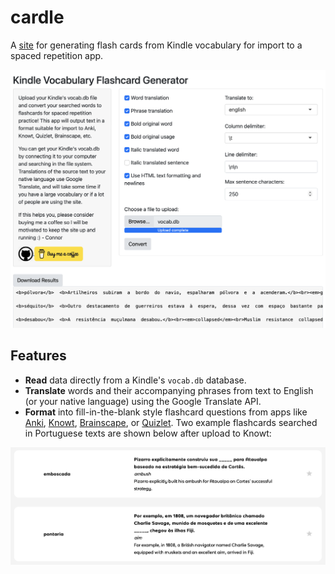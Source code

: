 # cardle
A [site](https://connorhargus.shinyapps.io/cardle/) for generating flash cards from Kindle vocabulary for import to a spaced repetition app.

![Screenshot](docs/site.png)

## Features
- **Read** data directly from a Kindle's `vocab.db` database.
- **Translate** words and their accompanying phrases from text to English (or your native language) using the Google Translate API.
- **Format** into fill-in-the-blank style flashcard questions from apps like [Anki](https://apps.ankiweb.net), [Knowt](https://knowt.io), [Brainscape](https://www.brainscape.com/l/dashboard), or [Quizlet](https://www.brainscape.com/l/dashboard). Two example flashcards searched in Portuguese texts are shown below after upload to Knowt:

![Screenshot](docs/example1.png)
